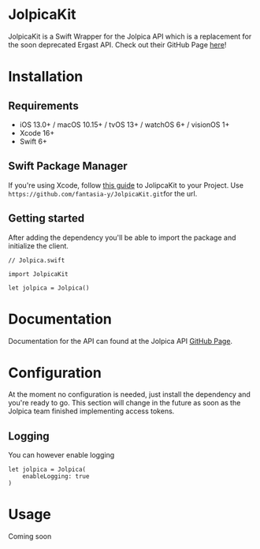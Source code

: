 #  JolpicaKit

JolpicaKit is a Swift Wrapper for the Jolpica API which is a replacement for the soon deprecated Ergast API.
Check out their GitHub Page [here](https://github.com/jolpica/jolpica-f1)!

# Installation

## Requirements

- iOS 13.0+ / macOS 10.15+ / tvOS 13+ / watchOS 6+ / visionOS 1+
- Xcode 16+
- Swift 6+

## Swift Package Manager

If you're using Xcode, follow [this guide](https://developer.apple.com/documentation/swift_packages/adding_package_dependencies_to_your_app) to JolipcaKit to your Project.
Use ``https://github.com/fantasia-y/JolpicaKit.git``for the url.

## Getting started

After adding the dependency you'll be able to import the package and initialize the client.

```
// Jolpica.swift

import JolpicaKit

let jolpica = Jolpica()
```

# Documentation

Documentation for the API can found at the Jolpica API [GitHub Page](https://github.com/jolpica/jolpica-f1/blob/main/docs/README.md).

# Configuration

At the moment no configuration is needed, just install the dependency and you're ready to go.
This section will change in the future as soon as the Jolpica team finished implementing access tokens.

## Logging

You can however enable logging

```
let jolpica = Jolpica(
    enableLogging: true
)
```

# Usage

Coming soon
